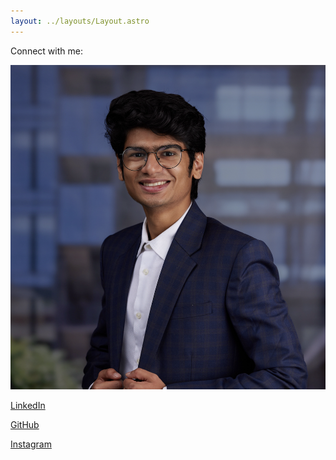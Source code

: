 ```yaml
---
layout: ../layouts/Layout.astro
---
```


Connect with me:

![alt text](../neel.png)

<a href="https://www.linkedin.com/in/theneelshah" target="_blank">LinkedIn</a>

<a href="https://www.github.com/theneelshah" target="_blank">GitHub</a>

<a href="https://www.instagram.com/theneelshahh" target="_blank">Instagram</a>
